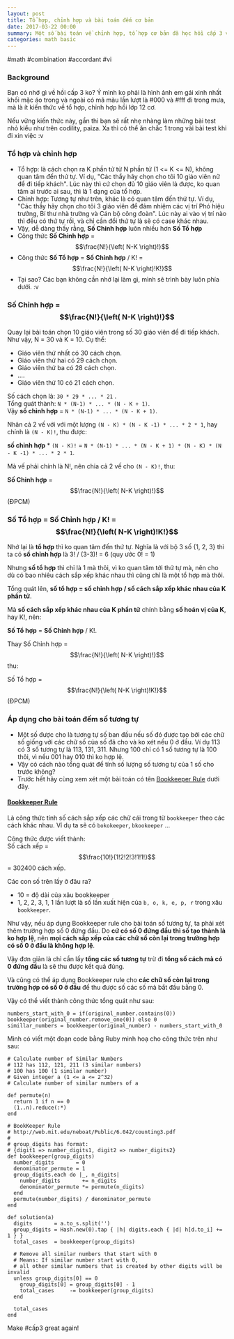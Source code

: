 ```yaml
---
layout: post
title: Tổ hợp, chỉnh hợp và bài toán đếm cơ bản
date: 2017-03-22 00:00
summary: Một số bài toán về chỉnh hợp, tổ hợp cơ bản đã học hồi cấp 3 và áp dụng vào bài toán đếm
categories: math basic
---
```


#math #combination #accordant #vi

### Background

Bạn có nhớ gì về hồi cấp 3 ko? Ý mình ko phải là hình ảnh em gái xinh nhất khối mặc áo trong và ngoài có mã màu lần lượt là #000 và #fff đi trong mưa, mà là ít kiến thức về tổ hợp, chỉnh hợp hồi lớp 12 cơ.

Nếu vững kiến thức này, gần thì bạn sẽ rất nhẹ nhàng làm những bài test nhỏ kiểu như trên codility, paiza. Xa thì có thể ăn chắc 1 trong vài bài test khi đi xin việc :v

### Tổ hợp và chỉnh hợp

* Tổ hợp: là cách chọn ra K phần tử từ N phần tử (1 <= K <= N), không quan tâm đến thứ tự. Ví dụ, "Các thầy hãy chọn cho tôi 10 giáo viên nữ để đi tiếp khách". Lúc này thì cứ chọn đủ 10 giáo viên là được, ko quan tâm ai trước ai sau, thì là 1 dạng của tổ hợp.
* Chỉnh hợp: Tương tự như trên, khác là có quan tâm đến thứ tự. Ví dụ, "Các thầy hãy chọn cho tôi 3 giáo viên để đảm nhiệm các vị trí Phó hiệu trưởng, Bí thư nhà trường và Cán bộ công đoàn". Lúc này ai vào vị trí nào thì đều có thứ tự rồi, và chỉ cần đổi thứ tự là sẽ có case khác nhau.
* Vậy, dễ dàng thấy rằng, **Số Chỉnh hợp** luôn nhiều hơn **Số Tổ hợp**
* Công thức **Số Chỉnh hợp** = $$\frac{N!}{\left( N-K \right)!}$$
* Công thức **Số Tổ hợp** = **Số Chỉnh hợp** / K! = $$\frac{N!}{\left( N-K \right)!K!}$$
* Tại sao? Các bạn không cần nhớ lại làm gì, mình sẽ trình bày luôn phía dưới. :v

### Số Chỉnh hợp = $$\frac{N!}{\left( N-K \right)!}$$

Quay lại bài toán chọn 10 giáo viên trong số 30 giáo viên để đi tiếp khách. Như vậy, N = 30 và K = 10. Cụ thể:

* Giáo viên thứ nhất có 30 cách chọn.
* Giáo viên thứ hai có 29 cách chọn.
* Giáo viên thứ ba có 28 cách chọn.
* ....
* Giáo viên thứ 10 có 21 cách chọn.

Số cách chọn là: `30 * 29 * ... * 21` .<br/>
Tổng quát thành: `N * (N-1) * ... * (N - K + 1)`.<br/>
Vậy **số chỉnh hợp** = `N * (N-1) * ... * (N - K + 1)`.

Nhân cả 2 vế với với một lượng `(N - K) * (N - K -1) * ... * 2 * 1`, hay chính là `(N - K)!`, thu được:

**số chỉnh hợp** * `(N - K)!` = `N * (N-1) * ... * (N - K + 1) * (N - K) * (N - K -1) * ... * 2 * 1`.

Mà vế phải chính là N!, nên chia cả 2 vế cho `(N - K)!`, thu:

**Số Chỉnh hợp** = $$\frac{N!}{\left( N-K \right)!}$$ (ĐPCM)

### Số Tổ hợp = Số Chỉnh hợp / K! = $$\frac{N!}{\left( N-K \right)!K!}$$

Nhớ lại là **tổ hợp** thì ko quan tâm đến thứ tự. Nghĩa là với bộ 3 số {1, 2, 3} thì ta có **số chỉnh hợp** là 3! / (3-3)! = 6 (quy ước 0! = 1)

Nhưng **số tổ hợp** thì chỉ là 1 mà thôi, vì ko quan tâm tới thứ tự mà, nên cho dù có bao nhiêu cách sắp xếp khác nhau thì cũng chỉ là một tổ hợp mà thôi.

Tổng quát lên, **số tổ hợp = số chỉnh hợp / số cách sắp xếp khác nhau của K phần tử**.

Mà **số cách sắp xếp khác nhau của K phần tử** chính bằng **số hoán vị của K**, hay K!, nên:

**Số Tổ hợp** = **Số Chỉnh hợp** / K!.

Thay Số Chỉnh hợp = $$\frac{N!}{\left( N-K \right)!}$$ thu:

Số Tổ hợp = $$\frac{N!}{\left( N-K \right)!K!}$$ (ĐPCM)

### Áp dụng cho bài toán đếm số tương tự

* Một số được cho là tương tự số ban đầu nếu số đó được tạo bởi các chữ số giống với các chữ số của số đã cho và ko xét nếu 0 ở đầu. Ví dụ 113 có 3 số tương tự là 113, 131, 311. Nhưng 100 chỉ có 1 số tương tự là 100 thôi, vì nếu 001 hay 010 thì ko hợp lệ.
* Vậy có cách nào tổng quát để tính số lượng số tương tự của 1 số cho trước không?
* Trước hết hãy cùng xem xét một bài toán có tên [Bookkeeper Rule](http://web.mit.edu/neboat/Public/6.042/counting3.pdf) dưới đây.

#### [Bookkeeper Rule](http://web.mit.edu/neboat/Public/6.042/counting3.pdf)

Là công thức tính số cách sắp xếp các chữ cái trong từ `bookkeeper` theo các cách khác nhau. Ví dụ ta sẽ có `bokokeeper`, `bkookeeper` ...

Công thức được viết thành:<br/>
Số cách xếp = $$\frac{10!}{1!2!2!3!1!1!}$$ = 302400 cách xếp.

Các con số trên lấy ở đâu ra?
* 10 = độ dài của xâu bookkeeper
* 1, 2, 2, 3, 1, 1 lần lượt là số lần xuất hiện của `b, o, k, e, p, r` trong xâu `bookkeeper`.

Như vậy, nếu áp dụng Bookkeeper rule cho bài toán số tương tự, ta phải xét thêm trường hợp số 0 đứng đầu.
Do **cứ có số 0 đứng đầu thì số tạo thành là ko hợp lệ**, nên **mọi cách sắp xếp của các chữ số còn lại trong trường hợp có số 0 ở đầu là không hợp lệ**.

Vậy đơn giản là chỉ cần lấy **tổng các số tương tự** trừ đi **tổng số cách mà có 0 đứng đầu** là sẽ thu được kết quả đúng.

Và cũng có thể áp dụng Bookkeeper rule cho **các chữ số còn lại trong trường hợp có số 0 ở đầu** để thu được số các số mà bắt đầu bằng 0.

Vậy có thể viết thành công thức tổng quát như sau:

```
numbers_start_with_0 = if(original_number.contains(0)) bookkeeper(original_number.remove_one(0)) else 0
simillar_numbers = bookkeeper(original_number) - numbers_start_with_0
```

Mình có viết một đoạn code bằng Ruby minh hoạ cho công thức trên như sau:

```
# Calculate number of Similar Numbers
# 112 has 112, 121, 211 (3 similar numbers)
# 100 has 100 (1 similar number)
# Given integer a (1 <= a <= 2^32)
# Calculate number of similar numbers of a

def permute(n)
  return 1 if n == 0
  (1..n).reduce(:*)
end

# BookKeeper Rule
# http://web.mit.edu/neboat/Public/6.042/counting3.pdf
#
# group_digits has format:
# {digit1 => number_digits1, digit2 => number_digits2}
def bookkeeper(group_digits)
  number_digits       = 0
  denominator_permute = 1
  group_digits.each do |_, n_digits|
    number_digits       += n_digits
    denominator_permute *= permute(n_digits)
  end
  permute(number_digits) / denominator_permute
end

def solution(a)
  digits       = a.to_s.split('')
  group_digits = Hash.new(0).tap { |h| digits.each { |d| h[d.to_i] += 1 } }
  total_cases  = bookkeeper(group_digits)

  # Remove all similar numbers that start with 0
  # Means: If similar number start with 0,
  # all other similar numbers that is created by other digits will be invalid
  unless group_digits[0] == 0
    group_digits[0] = group_digits[0] - 1
    total_cases     -= bookkeeper(group_digits)
  end

  total_cases
end
```

Make #cấp3 great again!


